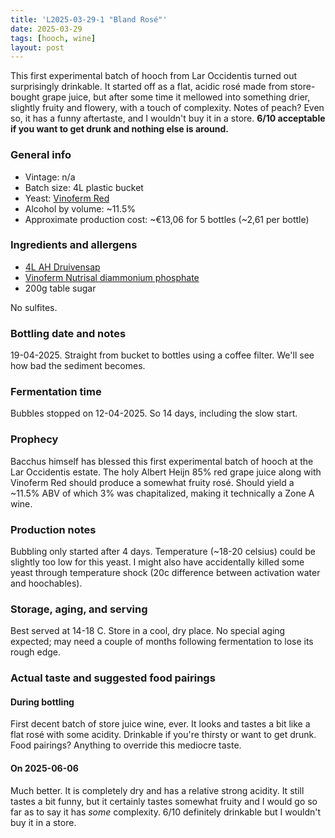 ```yaml
---
title: 'L2025-03-29-1 "Bland Rosé"'
date: 2025-03-29
tags: [hooch, wine]
layout: post
---
```


This first experimental batch of hooch from Lar Occidentis turned out surprisingly drinkable. It started off as a flat, acidic rosé made from store-bought grape juice, but after some time it mellowed into something drier, slightly fruity and flowery, with a touch of complexity. Notes of peach? Even so, it has a funny aftertaste, and I wouldn't buy it in a store. **6/10 acceptable if you want to get drunk and nothing else is around.**

### General info

- Vintage: n/a
- Batch size: 4L plastic bucket
- Yeast: [Vinoferm Red](https://brouwland.com/en/yeast-and-bacteria/20441-dried-wine-yeast-vinoferm-red-7-g.html)
- Alcohol by volume: ~11.5%
- Approximate production cost: ~€13,06 for 5 bottles (~2,61 per bottle)

### Ingredients and allergens

- [4L AH Druivensap](https://www.ah.nl/producten/product/wi377724/druivensap)
- [Vinoferm Nutrisal diammonium phosphate](https://brouwland.com/en/yeast-nutrients/117-yeast-nutrition-vinoferm-nutrisal-1kg.html)
- 200g table sugar

No sulfites.

### Bottling date and notes

19-04-2025.
Straight from bucket to bottles using a coffee filter. We'll see how bad the sediment becomes.

### Fermentation time

Bubbles stopped on 12-04-2025. So 14 days, including the slow start.

### Prophecy

Bacchus himself has blessed this first experimental batch of hooch at the Lar Occidentis estate. The holy Albert Heijn 85% red grape juice along with Vinoferm Red should produce a somewhat fruity rosé. Should yield a ~11.5% ABV of which 3% was chapitalized, making it technically a Zone A wine.

### Production notes

Bubbling only started after 4 days. Temperature (~18-20 celsius) could be slightly too low for this yeast. I might also have accidentally killed some yeast through temperature shock (20c difference between activation water and hoochables).

### Storage, aging, and serving

Best served at 14-18 C. Store in a cool, dry place. No special aging expected; may need a couple of months following fermentation to lose its rough edge.

### Actual taste and suggested food pairings

#### During bottling

First decent batch of store juice wine, ever. It looks and tastes a bit like a flat rosé with some acidity. Drinkable if you're thirsty or want to get drunk. Food pairings? Anything to override this mediocre taste.

#### On 2025-06-06

Much better. It is completely dry and has a relative strong acidity. It still tastes a bit funny, but it certainly tastes somewhat fruity and I would go so far as to say it has _some_ complexity.
6/10 definitely drinkable but I wouldn't buy it in a store.
